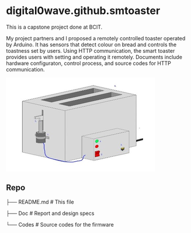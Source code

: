 # digital0wave.github.smtoaster

This is a capstone project done at BCIT.

My project partners and I proposed a remotely controlled toaster operated by Arduino. 
It has sensors that detect colour on bread and controls the toastness set by users.
Using HTTP communication, the smart toaster provides users with setting and operating it remotely.
Documents include hardware configuraton, control process, and source codes for HTTP communication.

![](Doc/SMToaster_1.jpg)


## Repo 
├── README.md # This file

├── Doc    # Report and design specs

└── Codes       # Source codes for the firmware
  
